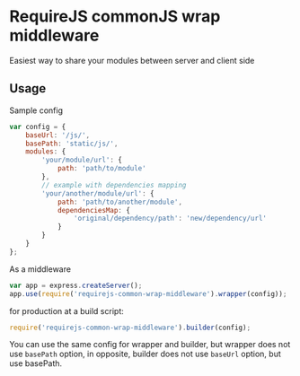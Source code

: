 
# RequireJS commonJS wrap middleware

Easiest way to share your modules between server and client side


## Usage

Sample config

```js
var config = {
  	baseUrl: '/js/',
	basePath: 'static/js/',
	modules: {
		'your/module/url': {
			path: 'path/to/module'
		},
		// example with dependencies mapping
		'your/another/module/url': {
			path: 'path/to/another/module',
			dependenciesMap: {
				'original/dependency/path': 'new/dependency/url'
			}
		}
	}
};
```

As a middleware

```js
var app = express.createServer();
app.use(require('requirejs-common-wrap-middleware').wrapper(config));
```

for production at a build script:

```js
require('requirejs-common-wrap-middleware').builder(config);
```

You can use the same config for wrapper and builder, but
wrapper does not use `basePath` option, in opposite, builder does not use
`baseUrl` option, but use basePath.

